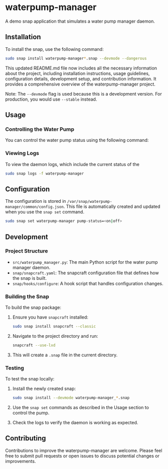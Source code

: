 # waterpump-manager

A demo snap application that simulates a water pump manager daemon.

## Installation

To install the snap, use the following command:

``` bash
sudo snap install waterpump-manager*.snap --devmode --dangerous
```

This updated README.md file now includes all the necessary information about the project, including installation instructions, usage guidelines, configuration details, development setup, and contribution information. It provides a comprehensive overview of the waterpump-manager project.

Note: The `--devmode` flag is used because this is a development version. For production, you would use `--stable` instead.

## Usage

### Controlling the Water Pump

You can control the water pump status using the following command:


### Viewing Logs

To view the daemon logs, which include the current status of the

```bash
sudo snap logs -f waterpump-manager
```

## Configuration

The configuration is stored in `/var/snap/waterpump-manager/common/config.json`. This file is automatically created and updated when you use the `snap set` command.

```bash
sudo snap set waterpump-manager pump-status=<on|off>
```


## Development

### Project Structure

- `src/waterpump_manager.py`: The main Python script for the water pump manager daemon.
- `snap/snapcraft.yaml`: The snapcraft configuration file that defines how the snap is built.
- `snap/hooks/configure`: A hook script that handles configuration changes.

### Building the Snap

To build the snap package:

1. Ensure you have `snapcraft` installed:
   ```bash
   sudo snap install snapcraft --classic
   ```

2. Navigate to the project directory and run:
   ```bash
   snapcraft --use-lxd
   ```

3. This will create a `.snap` file in the current directory.

### Testing

To test the snap locally:

1. Install the newly created snap:
   ```bash
   sudo snap install --devmode waterpump-manager_*.snap
   ```

2. Use the `snap set` commands as described in the Usage section to control the pump.

3. Check the logs to verify the daemon is working as expected.

## Contributing

Contributions to improve the waterpump-manager are welcome. Please feel free to submit pull requests or open issues to discuss potential changes or improvements.
